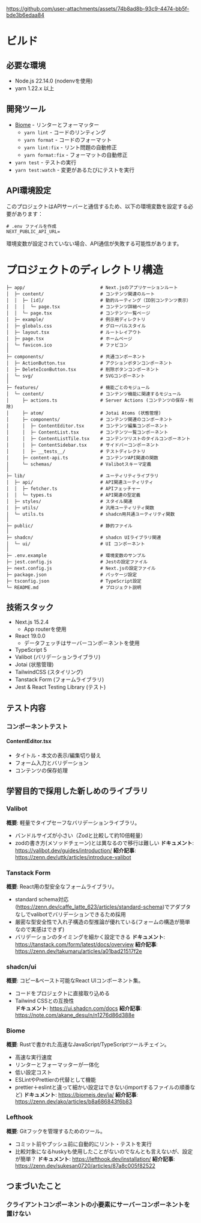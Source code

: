 https://github.com/user-attachments/assets/74b8ad8b-93c9-4474-bb5f-bde3b6edaa84



# ビルド

## 必要な環境

- Node.js 22.14.0 (nodenvを使用)
- yarn 1.22.x 以上




## 開発ツール

- [Biome](https://biomejs.dev/) - リンターとフォーマッター
  - `yarn lint` - コードのリンティング
  - `yarn format` - コードのフォーマット
  - `yarn lint:fix` - リント問題の自動修正
  - `yarn format:fix` - フォーマットの自動修正
- `yarn test` - テストの実行
- `yarn test:watch` - 変更があるたびにテストを実行



## API環境設定

このプロジェクトはAPIサーバーと通信するため、以下の環境変数を設定する必要があります：

```
# .env ファイルを作成
NEXT_PUBLIC_API_URL=
```

環境変数が設定されていない場合、API通信が失敗する可能性があります。



# プロジェクトのディレクトリ構造

```
├─ app/                            # Next.jsのアプリケーションルート
│  ├─ content/                     # コンテンツ関連のルート
│  │  ├─ [id]/                     # 動的ルーティング（ID別コンテンツ表示）
│  │  │  └─ page.tsx               # コンテンツ詳細ページ
│  │  └─ page.tsx                  # コンテンツ一覧ページ
│  ├─ example/                     # 例示用ディレクトリ
│  ├─ globals.css                  # グローバルスタイル
│  ├─ layout.tsx                   # ルートレイアウト
│  ├─ page.tsx                     # ホームページ
│  └─ favicon.ico                  # ファビコン
│
├─ components/                     # 共通コンポーネント
│  ├─ ActionButton.tsx             # アクションボタンコンポーネント
│  ├─ DeleteIconButton.tsx         # 削除ボタンコンポーネント
│  └─ svg/                         # SVGコンポーネント
│
├─ features/                       # 機能ごとのモジュール
│  └─ content/                     # コンテンツ機能に関連するモジュール
│     ├─ actions.ts                # Server Actions (コンテンツの保存・削除)
│     ├─ atom/                     # Jotai Atoms (状態管理)
│     ├─ components/               # コンテンツ関連のコンポーネント
│     │  ├─ ContentEditor.tsx      # コンテンツ編集コンポーネント
│     │  ├─ ContentList.tsx        # コンテンツ一覧コンポーネント
│     │  ├─ ContentListTile.tsx    # コンテンツリストのタイルコンポーネント
│     │  ├─ ContentSidebar.tsx     # サイドバーコンポーネント
│     │  ├─ __tests__/             # テストディレクトリ
│     ├─ content-api.ts            # コンテンツAPI関連の関数
│     └─ schemas/                  # Valibotスキーマ定義
│
├─ lib/                            # ユーティリティライブラリ
│  ├─ api/                         # API関連ユーティリティ
│  │  ├─ fetcher.ts                # APIフェッチャー
│  │  └─ types.ts                  # API関連の型定義
│  ├─ styles/                      # スタイル関連
│  ├─ utils/                       # 汎用ユーティリティ関数
│  └─ utils.ts                     # shadcn用共通ユーティリティ関数
│
├─ public/                         # 静的ファイル
│
├─ shadcn/                         # shadcn UIライブラリ関連
│  └─ ui/                          # UI コンポーネント
│
├─ .env.example                    # 環境変数のサンプル
├─ jest.config.js                  # Jestの設定ファイル
├─ next.config.js                  # Next.jsの設定ファイル
├─ package.json                    # パッケージ設定
├─ tsconfig.json                   # TypeScript設定
└─ README.md                       # プロジェクト説明
```

## 技術スタック

- Next.js 15.2.4
  - App routerを使用
- React 19.0.0
  - データフェッチはサーバーコンポーネントを使用
- TypeScript 5
- Valibot (バリデーションライブラリ)
- Jotai (状態管理)
- TailwindCSS (スタイリング)
- Tanstack Form (フォームライブラリ)
- Jest & React Testing Library (テスト)


## テスト内容

### コンポーネントテスト

#### ContentEditor.tsx
- タイトル・本文の表示/編集切り替え
- フォーム入力とバリデーション
- コンテンツの保存処理

## 学習目的で採用した新しめのライブラリ

### Valibot
**概要**: 軽量でタイプセーフなバリデーションライブラリ。  
- バンドルサイズが小さい（Zodと比較して約10倍軽量）
- zodの書き方(メソッドチェーン)とは異なるので移行は難しい
**ドキュメント**: https://valibot.dev/guides/introduction/
**紹介記事**: https://zenn.dev/uttk/articles/introduce-valibot

### Tanstack Form
**概要**: React用の型安全なフォームライブラリ。  
- standard schema対応(https://zenn.dev/caffe_latte_623/articles/standard-schema)でアダプタなしでvalibotでバリデーションできるため採用
- 厳密な型安全性で入れ子構造の型推論が優れている(フォームの構造が簡単なので実感はできず)
- バリデーションのタイミングを細かく設定できる
**ドキュメント**: https://tanstack.com/form/latest/docs/overview
**紹介記事**: https://zenn.dev/takumaru/articles/a01bad21517f2e

### shadcn/ui
**概要**: コピー&ペースト可能なReact UIコンポーネント集。  
- コードをプロジェクトに直接取り込める
- Tailwind CSSとの互換性  
**ドキュメント**: https://ui.shadcn.com/docs
**紹介記事**: https://note.com/akane_desu/n/n1276d86d388e

### Biome
**概要**: Rustで書かれた高速なJavaScript/TypeScriptツールチェイン。  
- 高速な実行速度
- リンターとフォーマッターが一体化
- 低い設定コスト
- ESLintやPrettierの代替として機能
- prettier＋eslintと違って細かい設定はできない(importするファイルの順番など)
**ドキュメント**: https://biomejs.dev/ja/
**紹介記事**: https://zenn.dev/ako/articles/b8a686843f6b83

### Lefthook
**概要**: Gitフックを管理するためのツール。  
- コミット前やプッシュ前に自動的にリント・テストを実行
- 比較対象になるhuskyも使用したことがないのでなんとも言えないが、設定が簡単？
**ドキュメント**: https://lefthook.dev/installation/
**紹介記事**: https://zenn.dev/sukesan0720/articles/87a8c005f82522


## つまづいたこと

### クライアントコンポーネントの小要素にサーバーコンポーネントを置けない
